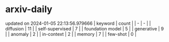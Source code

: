 # arxiv-daily
updated on 2024-01-05 22:13:56.979666
| keyword | count |
| - | - |
| diffusion | 11 |
| self-supervised | 7 |
| foundation model | 5 |
| generative | 9 |
| anomaly | 2 |
| in-context | 2 |
| memory | 7 |
| few-shot | 0 |
